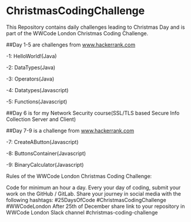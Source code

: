 # ChristmasCodingChallenge
This Repository contains daily challenges leading to Christmas Day and is part of the  WWCode London Christmas Coding Challenge.


##Day 1-5 are challenges from www.hackerrank.com

-1: HelloWorld!(Java)

-2: DataTypes(Java)

-3: Operators(Java)

-4: Datatypes(Javascript)

-5: Functions(Javascript)

##Day 6 is for my Network Security course(SSL/TLS based Secure Info Collection Server and Client)

##Day 7-9 is a challenge from www.hackerrank.com

-7: CreateAButton(Javascript)

-8: ButtonsContainer(Javascript)

-9: BinaryCalculator(Javascript)


Rules of the WWCode London Christmas Coding Challenge:

Code for minimum an hour a day.
Every your day of coding, submit your work on the GitHub / GitLab. 
Share your journey in social media with the following hashtags: #25DaysOfCode #ChristmasCodingChallenge #WWCodeLondon
After 25th of December share link to your repository in WWCode London Slack channel #christmas-coding-challenge

